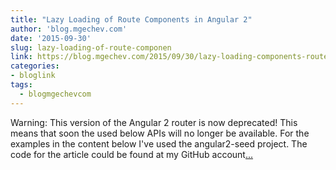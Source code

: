 ```yaml
---
title: "Lazy Loading of Route Components in Angular 2"
author: 'blog.mgechev.com'
date: '2015-09-30'
slug: lazy-loading-of-route-componen
link: https://blog.mgechev.com/2015/09/30/lazy-loading-components-routes-services-router-angular-2/
categories:
- bloglink
tags:
  - blogmgechevcom
---
```


Warning: This version of the Angular 2 router is now deprecated! This means that soon the used below APIs will no longer be available. For the examples in the content below I've used the angular2-seed project. The code for the article could be found at my GitHub account[... <i class="fas fa-external-link-alt"></i>](https://blog.mgechev.com/2015/09/30/lazy-loading-components-routes-services-router-angular-2/)

